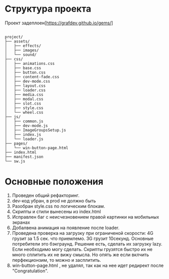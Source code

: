 # Структура проекта
 Проект задеплоен[https://grafdev.github.io/gems/]
## 
```
project/
├── assets/
│   ├── effects/
│   ├── images/
│   └── sound/
├── css/
│   ├── animations.css
│   ├── base.css
│   ├── button.css
│   ├── content-fade.css
│   ├── dev-mode.css
│   ├── layout.css
│   ├── loader.css
│   ├── media.css
│   ├── modal.css
│   ├── slot.css
│   ├── style.css
│   └── wheel.css
├── js/
│   ├── common.js
│   ├── dev-mode.js
│   ├── ImageGroupsSetup.js
│   ├── index.js
│   └── loader.js
├── pages/
│   └── win-button-page.html
├── index.html
├── manifest.json
└── sw.js
```

# Основные положения
1. Проведен общий рефакторинг.
2. dev-код убран, в prod не должно быть
3. Разобран style.css по логическим блокам.
4. Скрипты и стили вынесены из index.html
5. Исправлен баг c неисчезновением правой картинки на мобильных экранах
6. Добалвена анимация на появление после loader.
7. Проведена проверка на загрузку при ограниченой скорости: 4G грузит за 1.5 сек. что приемлемо. 3G грузит 10секунд.
    Основные потребители это бэкграунд. Решение есть, сделать их загрузку lazy. Если необходимо могу сделать. Скрипты грузятся быстро их не много сплитить их не вижу смысла. Но опять же если вклчить перфекционзим, то можно и засплитить.
8. win-button-page.html , не удалял, так как на нее идет редирект после  "Congratulation".
